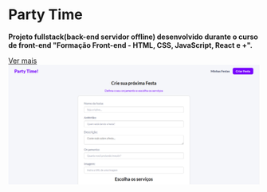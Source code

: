 # Party Time

**Projeto fullstack(back-end servidor offline) desenvolvido durante o curso de front-end "Formação Front-end - HTML, CSS, JavaScript, React e +".**

[Ver mais](https://gustavoalbonico.github.io/memories/)
![party time](/frontend/public/party-time.png)
